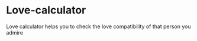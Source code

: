# Love-calculator
Love calculator helps you to check the love compatibility of that person you admire
